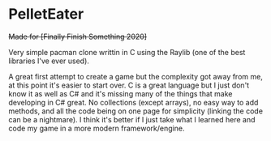 # PelletEater

~~Made for [Finally Finish Something 2020]~~

Very simple pacman clone writtin in C using the Raylib (one of the best libraries I've ever used).

A great first attempt to create a game but the complexity got away from me, at this point it's easier to start over. C is a great language but I just don't know it as well as C# and it's missing many of the things that make developing in C# great. No collections (except arrays), no easy way to add methods, and all the code being on one page for simplicity (linking the code can be a nightmare). I think it's better if I just take what I learned here and code my game in a more modern framework/engine.
